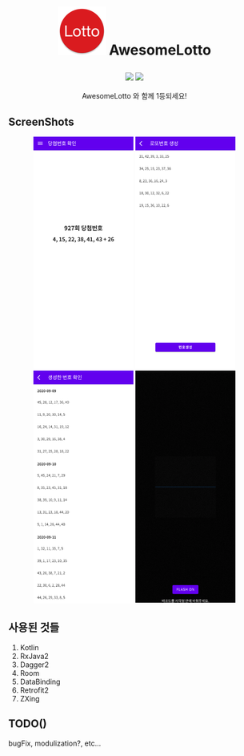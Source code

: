 # <p align="center"> ![Icon](resources/ic_awesome_lotto_round.png) AwesomeLotto </p>

<p align="center">
<img src="https://img.shields.io/badge/kotlin-1.4-blue" />
<img src="https://img.shields.io/badge/license-MIT-brightgreen" /><br><br>
AwesomeLotto 와 함께 1등되세요!
</p>

## ScreenShots
<p align="center">

<img src="resources/screenshots/screenshots_1.png" />
<img src="resources/screenshots/screenshots_2.png" />
<img src="resources/screenshots/screenshots_3.png" />
<img src="resources/screenshots/screenshots_4.png" />

</p>

## 사용된 것들
1. Kotlin
2. RxJava2
3. Dagger2
4. Room
5. DataBinding
6. Retrofit2
7. ZXing

## TODO()

bugFix, modulization?, etc...
